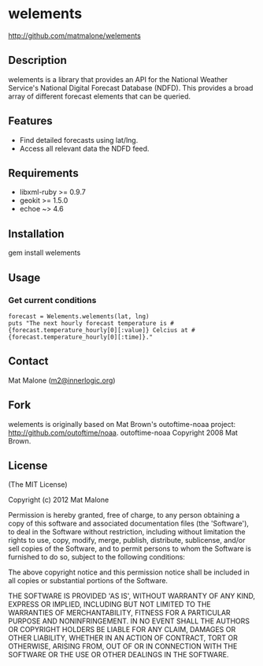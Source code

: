 # welements

http://github.com/matmalone/welements

## Description

welements is a library that provides an API for the National Weather
Service's National Digital Forecast Database (NDFD). This provides a
broad array of different forecast elements that can be queried.

## Features

- Find detailed forecasts using lat/lng.
- Access all relevant data the NDFD feed.

## Requirements

- libxml-ruby >= 0.9.7
- geokit >= 1.5.0
- echoe ~> 4.6

## Installation

  gem install welements

## Usage

### Get current conditions
    forecast = Welements.welements(lat, lng)
    puts "The next hourly forecast temperature is #{forecast.temperature_hourly[0][:value]} Celcius at #{forecast.temperature_hourly[0][:time]}."
  
## Contact

Mat Malone (m2@innerlogic.org)

## Fork
welements is originally based on Mat Brown's outoftime-noaa project:
http://github.com/outoftime/noaa. outoftime-noaa Copyright 2008 Mat Brown.

## License

(The MIT License)

Copyright (c) 2012 Mat Malone

Permission is hereby granted, free of charge, to any person obtaining
a copy of this software and associated documentation files (the
'Software'), to deal in the Software without restriction, including
without limitation the rights to use, copy, modify, merge, publish,
distribute, sublicense, and/or sell copies of the Software, and to
permit persons to whom the Software is furnished to do so, subject to
the following conditions:

The above copyright notice and this permission notice shall be
included in all copies or substantial portions of the Software.

THE SOFTWARE IS PROVIDED 'AS IS', WITHOUT WARRANTY OF ANY KIND,
EXPRESS OR IMPLIED, INCLUDING BUT NOT LIMITED TO THE WARRANTIES OF
MERCHANTABILITY, FITNESS FOR A PARTICULAR PURPOSE AND NONINFRINGEMENT.
IN NO EVENT SHALL THE AUTHORS OR COPYRIGHT HOLDERS BE LIABLE FOR ANY
CLAIM, DAMAGES OR OTHER LIABILITY, WHETHER IN AN ACTION OF CONTRACT,
TORT OR OTHERWISE, ARISING FROM, OUT OF OR IN CONNECTION WITH THE
SOFTWARE OR THE USE OR OTHER DEALINGS IN THE SOFTWARE.
